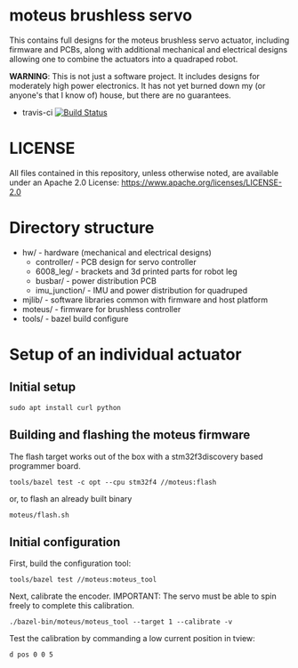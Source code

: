 # moteus brushless servo #

This contains full designs for the moteus brushless servo actuator,
including firmware and PCBs, along with additional mechanical and
electrical designs allowing one to combine the actuators into a
quadraped robot.

**WARNING**: This is not just a software project.  It includes designs
for moderately high power electronics.  It has not yet burned down my
(or anyone's that I know of) house, but there are no guarantees.

 * travis-ci [![Build Status](https://travis-ci.org/mjbots/moteus.svg?branch=master)](https://travis-ci.org/mjbots/moteus)

# LICENSE #

All files contained in this repository, unless otherwise noted, are
available under an Apache 2.0 License:
https://www.apache.org/licenses/LICENSE-2.0

# Directory structure #

* hw/ - hardware (mechanical and electrical designs)
  * controller/ - PCB design for servo controller
  * 6008_leg/ - brackets and 3d printed parts for robot leg
  * busbar/ - power distribution PCB
  * imu_junction/ - IMU and power distribution for quadruped
* mjlib/ - software libraries common with firmware and host platform
* moteus/ - firmware for brushless controller
* tools/ - bazel build configure

# Setup of an individual actuator #

## Initial setup ##

```
sudo apt install curl python
```

## Building and flashing the moteus firmware ##

The flash target works out of the box with a stm32f3discovery based
programmer board.

```
tools/bazel test -c opt --cpu stm32f4 //moteus:flash
```

or, to flash an already built binary

```
moteus/flash.sh
```

## Initial configuration ##

First, build the configuration tool:

```
tools/bazel test //moteus:moteus_tool
```

Next, calibrate the encoder.  IMPORTANT: The servo must be able to
spin freely to complete this calibration.

```
./bazel-bin/moteus/moteus_tool --target 1 --calibrate -v
```

Test the calibration by commanding a low current position in tview:

```
d pos 0 0 5
```
